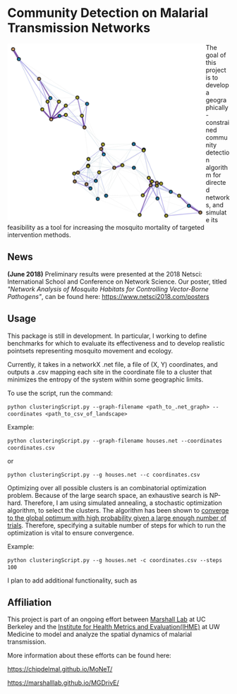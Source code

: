# Community Detection on Malarial Transmission Networks

<!-- ![alt text][ArtificialLandscapes/data/Maps/R030_P050_C003_D010_INet.jpg] -->

<img align="left" 
src="ArtificialLandscapes/data/Maps/R030_P050_C003_D010_INet.jpg"
     alt="Artificial-landscape"
     width = "450"
    margin-bottom = '100'
    margin-right = '150' >

The goal of this project is to develop a geographically-constrained community detection algorithm for directed networks, and simulate its feasibility as a tool for increasing the mosquito mortality of targeted intervention methods.

## News

**(June 2018)** Preliminary results were presented at the 2018 Netsci: International School and Conference on Network Science. Our poster, titled *"Network Analysis of Mosquito Habitats for Controlling Vector-Borne Pathogens"*, can be found here:  https://www.netsci2018.com/posters

<!-- ## Background

Nearly half of the world's population is at risk of malaria. In 2015 alone, there was an estimated 212 million cases and 429,000 deaths caused by malaria, posing a major threat to human health and economic growth around the world. Increases in intervention and control measures have resulted in a 29% reduction in malaria mortality rates globally since 2010. Therefore, analyzing the efficacy and efficiency of intervention methods is a vital area of study for malaria elimination. One such area of study focuses on the targeted elimination of mosquitoes. These measures are effective because they aim to apply mosquito-specific pesticides in subsets of local populations most susceptible to infection. However, most, if not all, targeted intervention rely on detecting infection distribution relative to permanent human habitation. Yet, malarial infection is pervasive in transient and nomadic human populations around the world. Therefore, there is interest in targeted intervention aimed at the mosquito communities, in which intervention methods are deployed in vital locales of the mosquito habitat to increase mosquito mortality.

Mosquitoes do not move homogeneously over their habitat because they must move to fulfill certain biological needs. Therefore, mosquitos exhibit directional, heterogeneous movement across its habitat. However, most methods of community detection were developed for undirected networks. These community detection algorithms rely solely on the topography of the network (e.g. measures of node degree and localized edge density) and so, are blind to the community structure imparted by directional movement. On the other hand, community detection algorithms for directed networks, such as the map framework algorithms, consider directional movement, but not geographic range. Many malarial interventions have limited geographic range and logistical challenges associated with deploying intervention campaigns over large land areas. In the context of the targeted intervention of mosquitos, both topographical and map-framework clustering algorithms have major limitations. Therefore, assessing the feasibility of target intervention on mosquito communities requires the development of a geographically-constrained community detection algorithm for directed networks. -->

## Usage

This package is still in development. In particular, I working to define benchmarks for which to evaluate its effectiveness and to develop realistic pointsets representing mosquito movement and ecology.

Currently, it takes in a networkX .net file, a file of (X, Y) coordinates, and outputs a .csv mapping each site in the coordinate file to a cluster that minimizes the entropy of the system within some geographic limits. 

To use the script, run the command:

```
python clusteringScript.py --graph-filename <path_to_.net_graph> --coordinates <path_to_csv_of_landscape> 

```

Example: 

```
python clusteringScript.py --graph-filename houses.net --coordinates coordinates.csv 
```
 
 or 

```
python clusteringScript.py --g houses.net --c coordinates.csv 
```
 
Optimizing over all possible clusters is an combinatorial optimization problem. Because of the large search space, an exhaustive search is NP-hard. Therefore, I am using simulated annealing, a stochastic optimization algorithm, to select the clusters. The algorithm has been shown to [converge to the global optimum with high probability given a large enough number of trials](https://www.cambridge.org/core/journals/advances-in-applied-probability/article/convergence-and-finitetime-behavior-of-simulated-annealing/E71F662ACA634FE249EF6AD542B93739). Therefore, specifying a suitable number of steps for which to run the optimization is vital to ensure convergence.

Example: 

```
python clusteringScript.py --g houses.net -c coordinates.csv --steps 100
```


I plan to add additional functionality, such as 
## Affiliation

This project is part of an ongoing effort between [Marshall Lab](https://www.marshalllab.com) at UC Berkeley and the [Institute for Health Metrics and Evaluation(IHME)](http://www.healthdata.org) at UW Medicine to model and analyze the spatial dynamics of malarial transmission.

More information about these efforts can be found here: 

https://chipdelmal.github.io/MoNeT/

https://marshalllab.github.io/MGDrivE/

